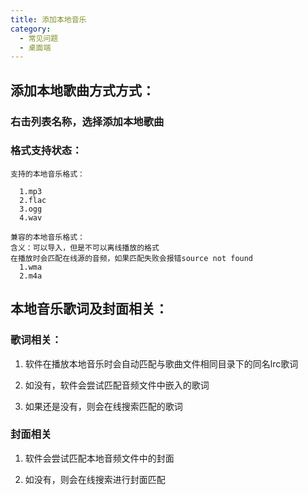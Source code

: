 ```yaml
---
title: 添加本地音乐
category:
  - 常见问题
  - 桌面端
---
```

## 添加本地歌曲方式方式：

### 右击列表名称，选择**添加本地歌曲**

### 格式支持状态：
```
支持的本地音乐格式：

  1.mp3
  2.flac
  3.ogg
  4.wav

兼容的本地音乐格式：
含义：可以导入，但是不可以离线播放的格式
在播放时会匹配在线源的音频，如果匹配失败会报错source not found
  1.wma
  2.m4a

```

## 本地音乐歌词及封面相关：
### 歌词相关：
  1. 软件在播放本地音乐时会自动匹配与歌曲文件相同目录下的同名lrc歌词  

  2. 如没有，软件会尝试匹配音频文件中嵌入的歌词

  3. 如果还是没有，则会在线搜索匹配的歌词

### 封面相关

  1. 软件会尝试匹配本地音频文件中的封面

  2. 如没有，则会在线搜索进行封面匹配
